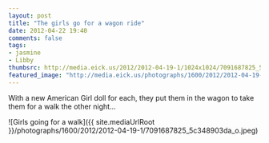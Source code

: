 ```yaml
---
layout: post
title: "The girls go for a wagon ride"
date: 2012-04-22 19:40
comments: false
tags: 
- jasmine
- Libby
thumbsrc: http://media.eick.us/2012/2012-04-19-1/1024x1024/7091687825_5c348903da_o.jpeg
featured_image: "http://media.eick.us/photographs/1600/2012/2012-04-19-1/7091687825_5c348903da_o.jpeg"
---
```

With a new American Girl doll for each, they put them in the wagon to take them for a walk the other night...



![Girls going for a walk]({{ site.mediaUrlRoot }}/photographs/1600/2012/2012-04-19-1/7091687825_5c348903da_o.jpeg)
